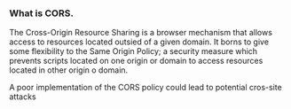 ### What is CORS.

The Cross-Origin Resource Sharing is a browser mechanism that allows access to resources located outsied of a given domain. It borns to give some flexibility to the Same Origin Policy; a security measure which prevents scripts located on one origin or domain to access resources located in other origin o domain.

A poor implementation of the CORS policy could lead to potential cros-site attacks